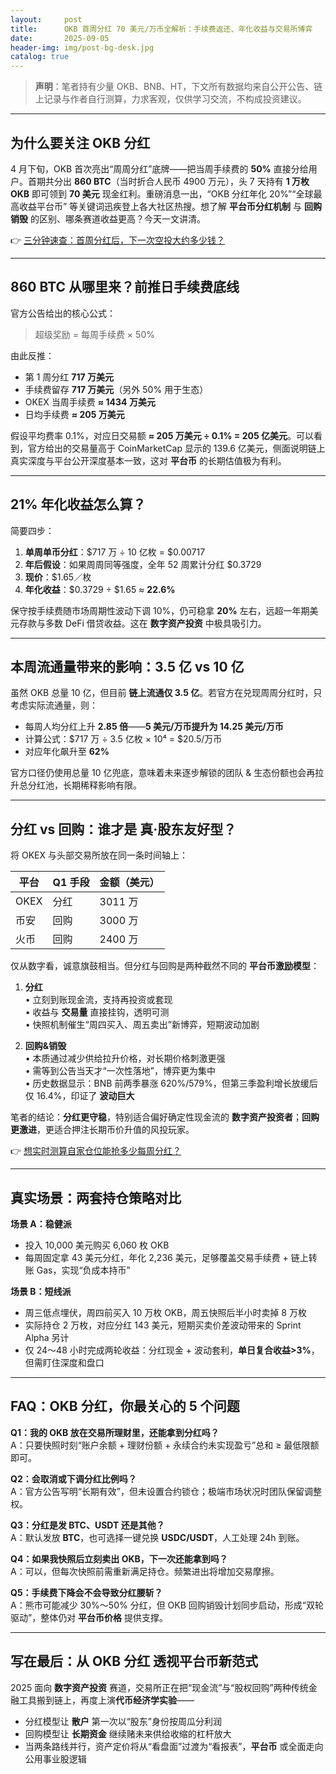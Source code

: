 ```yaml
---
layout:     post
title:      OKB 首周分红 70 美元/万币全解析：手续费返还、年化收益与交易所博弈
date:       2025-09-05
header-img: img/post-bg-desk.jpg
catalog: true
---
```


> **声明**：笔者持有少量 OKB、BNB、HT，下文所有数据均来自公开公告、链上记录与作者自行测算，力求客观，仅供学习交流，不构成投资建议。

---

## 为什么要关注 **OKB 分红**

4 月下旬，OKB 首次亮出“周周分红”底牌——把当周手续费的 **50%** 直接分给用户。首期共分出 **860 BTC**（当时折合人民币 4900 万元），头 7 天持有 **1 万枚 OKB** 即可领到 **70 美元** 现金红利。重磅消息一出，“OKB 分红年化 20%”“全球最高收益平台币” 等关键词迅疾登上各大社区热搜。想了解 **平台币分红机制** 与 **回购销毁** 的区别、哪条赛道收益更高？今天一文讲清。

👉 [三分钟速查：首周分红后，下一次空投大约多少钱？](https://okxdog.com/)

---

## 860 BTC 从哪里来？前推日手续费底线

官方公告给出的核心公式：

> 超级奖励 = 每周手续费 × 50%

由此反推：

- 第 1 周分红 **717 万美元**  
- 手续费留存 **717 万美元**（另外 50% 用于生态）  
- OKEX 当周手续费 **≈ 1434 万美元**  
- 日均手续费 **≈ 205 万美元**  

假设平均费率 0.1%，对应日交易额 **≈ 205 万美元 ÷ 0.1% = 205 亿美元**。可以看到，官方给出的交易量高于 CoinMarketCap 显示的 139.6 亿美元，侧面说明链上真实深度与平台公开深度基本一致，这对 **平台币** 的长期估值极为有利。

---

## 21% 年化收益怎么算？

简要四步：

1. **单周单币分红**：$717 万 ÷ 10 亿枚 = $0.00717  
2. **年后假设**：如果周周同等强度，全年 52 周累计分红 $0.3729  
3. **现价**：$1.65／枚  
4. **年化收益**：$0.3729 ÷ $1.65 ≈ **22.6%**

保守按手续费随市场周期性波动下调 10%，仍可稳拿 **20%** 左右，远超一年期美元存款与多数 DeFi 借贷收益。这在 **数字资产投资** 中极具吸引力。

---

## 本周流通量带来的影响：3.5 亿 vs 10 亿

虽然 OKB 总量 10 亿，但目前 **链上流通仅 3.5 亿**。若官方在兑现周周分红时，只考虑实际流通量，则：

- 每周人均分红上升 **2.85 倍**——**5 美元/万币提升为 14.25 美元/万币**  
- 计算公式：$717 万 ÷ 3.5 亿枚 × 10⁴ = $20.5/万币  
- 对应年化飙升至 **62%**

官方口径仍使用总量 10 亿兜底，意味着未来逐步解锁的团队 & 生态份额也会再拉升总分红池，长期稀释影响有限。

---

## 分红 vs 回购：谁才是 **真·股东友好型**？

将 OKEX 与头部交易所放在同一条时间轴上：

| 平台 | Q1 手段 | 金额（美元） |
|------|---------|--------------|
| OKEX | 分红     | 3011 万       |
| 币安 | 回购     | 3000 万       |
| 火币 | 回购     | 2400 万       |

仅从数字看，诚意旗鼓相当。但分红与回购是两种截然不同的 **平台币激励模型**：

1. **分红**  
   • 立刻到账现金流，支持再投资或套现  
   • 收益与 **交易量** 直接挂钩，透明可测  
   • 快照机制催生“周四买入、周五卖出”新博弈，短期波动加剧

2. **回购&销毁**  
   • 本质通过减少供给拉升价格，对长期价格刺激更强  
   • 需等到公告当天才“一次性落地”，博弈更为集中  
   • 历史数据显示：BNB 前两季暴涨 620%/579%，但第三季盈利增长放缓后仅 16.4%，印证了 **波动巨大**

笔者的结论：**分红更守稳**，特别适合偏好确定性现金流的 **数字资产投资者**；**回购更激进**，更适合押注长期币价升值的风投玩家。

👉 [想实时测算自家仓位能抢多少每周分红？](https://okxdog.com/)

---

## 真实场景：两套持仓策略对比

**场景 A：稳健派**  
- 投入 10,000 美元购买 6,060 枚 OKB  
- 每周固定拿 43 美元分红，年化 2,236 美元，足够覆盖交易手续费 + 链上转账 Gas，实现“负成本持币”

**场景 B：短线派**  
- 周三低点埋伏，周四前买入 10 万枚 OKB，周五快照后半小时卖掉 8 万枚  
- 实际持仓 2 万枚，对应分红 143 美元，短期买卖价差波动带来的 Sprint Alpha 另计  
- 仅 24～48 小时完成两轮收益：分红现金 + 波动套利，**单日复合收益>3%**，但需盯住深度和盘口

---

## FAQ：OKB 分红，你最关心的 5 个问题

**Q1：我的 OKB 放在交易所理财里，还能拿到分红吗？**  
A：只要快照时刻“账户余额 + 理财份额 + 永续合约未实现盈亏”总和 ≥ 最低限额即可。

**Q2：会取消或下调分红比例吗？**  
A：官方公告写明“长期有效”，但未设置合约锁仓；极端市场状况时团队保留调整权。

**Q3：分红是发 BTC、USDT 还是其他？**  
A：默认发放 **BTC**，也可选择一键兑换 **USDC/USDT**，人工处理 24h 到账。

**Q4：如果我快照后立刻卖出 OKB，下一次还能拿到吗？**  
A：可以，但每次快照前需重新满足持仓。频繁进出将增加交易摩擦。

**Q5：手续费下降会不会导致分红腰斩？**  
A：熊市可能减少 30%～50% 分红，但 OKB 回购销毁计划同步启动，形成“双轮驱动”，整体仍对 **平台币价格** 提供支撑。

---

## 写在最后：从 **OKB 分红** 透视平台币新范式

2025 面向 **数字资产投资** 赛道，交易所正在把“现金流”与“股权回购”两种传统金融工具搬到链上，再度上演**代币经济学实验**——

- 分红模型让 **散户** 第一次以“股东”身份按周瓜分利润  
- 回购模型让 **长期资金** 继续赌未来供给收缩的杠杆放大  
- 当两条路线并行，资产定价将从“看盘面”过渡为“看报表”，**平台币** 或全面走向公用事业股逻辑